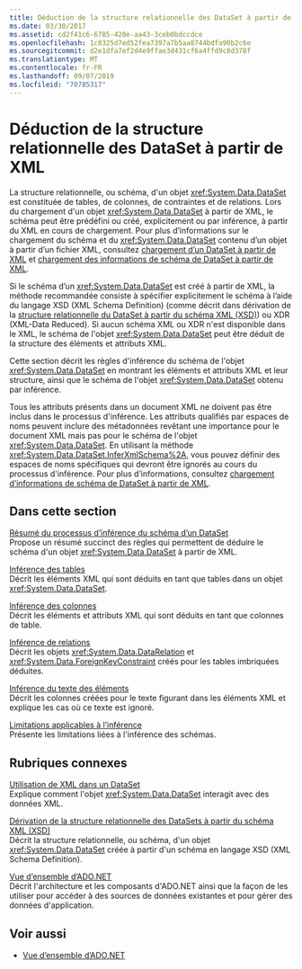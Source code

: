 ```yaml
---
title: Déduction de la structure relationnelle des DataSet à partir de XML
ms.date: 03/30/2017
ms.assetid: cd2f41c6-6785-420e-aa43-3ceb0bdccdce
ms.openlocfilehash: 1c8325d7ed52fea7397a7b5aa8744bdfa90b2c6e
ms.sourcegitcommit: d2e1dfa7ef2d4e9ffae3d431cf6a4ffd9c8d378f
ms.translationtype: MT
ms.contentlocale: fr-FR
ms.lasthandoff: 09/07/2019
ms.locfileid: "70785317"
---
```

# <a name="inferring-dataset-relational-structure-from-xml"></a>Déduction de la structure relationnelle des DataSet à partir de XML
La structure relationnelle, ou schéma, d'un objet <xref:System.Data.DataSet> est constituée de tables, de colonnes, de contraintes et de relations. Lors du chargement d'un objet <xref:System.Data.DataSet> à partir de XML, le schéma peut être prédéfini ou créé, explicitement ou par inférence, à partir du XML en cours de chargement. Pour plus d’informations sur le chargement du schéma et du <xref:System.Data.DataSet> contenu d’un objet à partir d’un fichier XML, consultez [chargement d’un DataSet à partir de XML](loading-a-dataset-from-xml.md) et [chargement des informations de schéma de DataSet à partir de XML](loading-dataset-schema-information-from-xml.md).  
  
 Si le schéma d’un <xref:System.Data.DataSet> est créé à partir de XML, la méthode recommandée consiste à spécifier explicitement le schéma à l’aide du langage XSD (XML Schema Definition) (comme décrit dans dérivation de la [structure relationnelle du DataSet à partir du schéma XML (XSD)](deriving-dataset-relational-structure-from-xml-schema-xsd.md)) ou XDR (XML-Data Reduced). Si aucun schéma XML ou XDR n'est disponible dans le XML, le schéma de l'objet <xref:System.Data.DataSet> peut être déduit de la structure des éléments et attributs XML.  
  
 Cette section décrit les règles d'inférence du schéma de l'objet <xref:System.Data.DataSet> en montrant les éléments et attributs XML et leur structure, ainsi que le schéma de l'objet <xref:System.Data.DataSet> obtenu par inférence.  
  
 Tous les attributs présents dans un document XML ne doivent pas être inclus dans le processus d'inférence. Les attributs qualifiés par espaces de noms peuvent inclure des métadonnées revêtant une importance pour le document XML mais pas pour le schéma de l'objet <xref:System.Data.DataSet>. En utilisant la méthode <xref:System.Data.DataSet.InferXmlSchema%2A>, vous pouvez définir des espaces de noms spécifiques qui devront être ignorés au cours du processus d'inférence. Pour plus d’informations, consultez [chargement d’informations de schéma de DataSet à partir de XML](loading-dataset-schema-information-from-xml.md).  
  
## <a name="in-this-section"></a>Dans cette section  
 [Résumé du processus d’inférence du schéma d’un DataSet](summary-of-the-dataset-schema-inference-process.md)  
 Propose un résumé succinct des règles qui permettent de déduire le schéma d'un objet <xref:System.Data.DataSet> à partir de XML.  
  
 [Inférence des tables](inferring-tables.md)  
 Décrit les éléments XML qui sont déduits en tant que tables dans un objet <xref:System.Data.DataSet>.  
  
 [Inférence des colonnes](inferring-columns.md)  
 Décrit les éléments et attributs XML qui sont déduits en tant que colonnes de table.  
  
 [Inférence de relations](inferring-relationships.md)  
 Décrit les objets <xref:System.Data.DataRelation> et <xref:System.Data.ForeignKeyConstraint> créés pour les tables imbriquées déduites.  
  
 [Inférence du texte des éléments](inferring-element-text.md)  
 Décrit les colonnes créées pour le texte figurant dans les éléments XML et explique les cas où ce texte est ignoré.  
  
 [Limitations applicables à l’inférence](inference-limitations.md)  
 Présente les limitations liées à l'inférence des schémas.  
  
## <a name="related-sections"></a>Rubriques connexes  
 [Utilisation de XML dans un DataSet](using-xml-in-a-dataset.md)  
 Explique comment l'objet <xref:System.Data.DataSet> interagit avec des données XML.  
  
 [Dérivation de la structure relationnelle des DataSets à partir du schéma XML (XSD)](deriving-dataset-relational-structure-from-xml-schema-xsd.md)  
 Décrit la structure relationnelle, ou schéma, d'un objet <xref:System.Data.DataSet> créée à partir d'un schéma en langage XSD (XML Schema Definition).  
  
 [Vue d’ensemble d’ADO.NET](../ado-net-overview.md)  
 Décrit l'architecture et les composants d'ADO.NET ainsi que la façon de les utiliser pour accéder à des sources de données existantes et pour gérer des données d'application.  
  
## <a name="see-also"></a>Voir aussi

- [Vue d’ensemble d’ADO.NET](../ado-net-overview.md)
